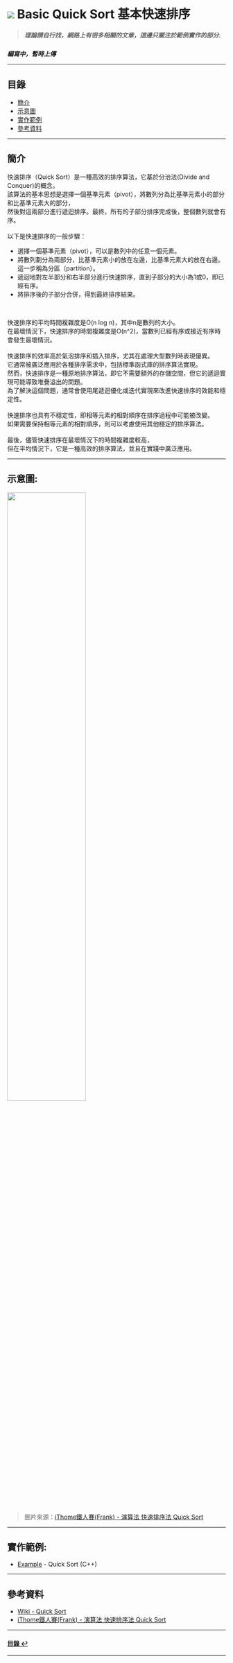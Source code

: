 # ![](https://drive.google.com/uc?id=10INx5_pkhMcYRdx_OO4rXNXxcsvPtBYq) Basic Quick Sort 基本快速排序
> ##### 理論請自行找，網路上有很多相關的文章，這邊只關注於範例實作的部分.

***編寫中，暫時上傳***

---

<!--ts-->
## 目錄
* [簡介](#簡介)
* [示意圖](#示意圖)
* [實作範例](#實作範例)
* [參考資料](#參考資料)
<!--te-->

---

## 簡介
快速排序（Quick Sort）是一種高效的排序算法，它基於分治法(Divide and Conquer)的概念。<br>
該算法的基本思想是選擇一個基準元素（pivot），將數列分為比基準元素小的部分和比基準元素大的部分，<br>
然後對這兩部分進行遞迴排序。最終，所有的子部分排序完成後，整個數列就會有序。<br>
<br>
以下是快速排序的一般步驟：<br>
- 選擇一個基準元素（pivot），可以是數列中的任意一個元素。
- 將數列劃分為兩部分，比基準元素小的放在左邊，比基準元素大的放在右邊。<br>
  這一步稱為分區（partition）。
- 遞迴地對左半部分和右半部分進行快速排序，直到子部分的大小為1或0，即已經有序。
- 將排序後的子部分合併，得到最終排序結果。

<br>

快速排序的平均時間複雜度是O(n log n)，其中n是數列的大小。<br>
在最壞情況下，快速排序的時間複雜度是O(n^2)，當數列已經有序或接近有序時會發生最壞情況。<br>
<br>
快速排序的效率高於氣泡排序和插入排序，尤其在處理大型數列時表現優異。<br>
它通常被廣泛應用於各種排序需求中，包括標準函式庫的排序算法實現。<br>
然而，快速排序是一種原地排序算法，即它不需要額外的存儲空間，但它的遞迴實現可能導致堆疊溢出的問題。<br>
為了解決這個問題，通常會使用尾遞迴優化或迭代實現來改進快速排序的效能和穩定性。<br>
<br>
快速排序也具有不穩定性，即相等元素的相對順序在排序過程中可能被改變。<br>
如果需要保持相等元素的相對順序，則可以考慮使用其他穩定的排序算法。<br>
<br>
最後，儘管快速排序在最壞情況下的時間複雜度較高，<br>
但在平均情況下，它是一種高效的排序算法，並且在實踐中廣泛應用。<br>

---

## 示意圖:
<img src="https://drive.google.com/uc?id=1XYNU6b5xaAq1h6-F1ryeoQ_BFl-_rwLcc" height="60%" width="60%"/>

> 圖片來源：[iThome鐵人賽(Frank) - 演算法 快速排序法 Quick Sort](https://ithelp.ithome.com.tw/articles/10278644)

---

## 實作範例:
- [Example](https://github.com/RC-Dev-Tech/algorithm-quick-sort/blob/main/C%2B%2B/main.cpp) - Quick Sort (C++)

---

## 參考資料
* [Wiki - Quick Sort](https://zh.wikipedia.org/wiki/%E5%BF%AB%E9%80%9F%E6%8E%92%E5%BA%8F) <br>
* [iThome鐵人賽(Frank) - 演算法 快速排序法 Quick Sort](https://ithelp.ithome.com.tw/articles/10278644) <br>

---

<!--ts-->
#### [目錄 ↩](#目錄)
<!--te-->
---
